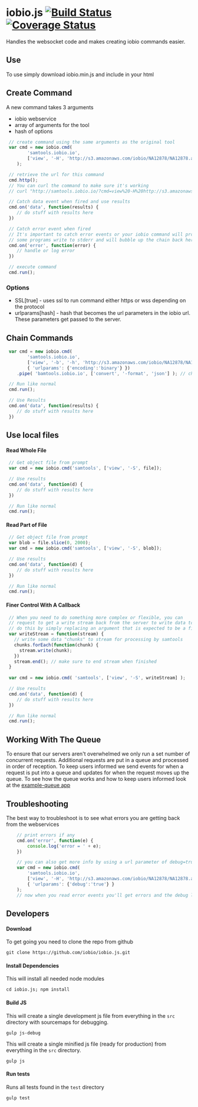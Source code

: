 # iobio.js [![Build Status](https://travis-ci.org/iobio/iobio.js.svg?branch=master)](https://travis-ci.org/iobio/iobio.js) [![Coverage Status](https://coveralls.io/repos/iobio/iobio.js/badge.svg?branch=master)](https://coveralls.io/r/iobio/iobio.js?branch=master)
Handles the websocket code and makes creating iobio commands easier.

## Use

To use simply download iobio.min.js and include in your html

## Create Command
A new command takes 3 arguments
* iobio webservice
* array of arguments for the tool
* hash of options

```javascript
 // create command using the same arguments as the original tool
 var cmd = new iobio.cmd(
		'samtools.iobio.io',
		['view', '-H', 'http://s3.amazonaws.com/iobio/NA12878/NA12878.autsome.bam']
	);

 // retrieve the url for this command
 cmd.http();
 // You can curl the command to make sure it's working
 // curl "http://samtools.iobio.io/?cmd=view%20-H%20http://s3.amazonaws.com/iobio/NA12878/NA12878.autsome.bam"			

 // Catch data event when fired and use results
 cmd.on('data', function(results) {
	// do stuff with results here
 })

 // Catch error event when fired 
 // It's important to catch error events or your iobio command will probably throw an error and fail as 
 // some programs write to stderr and will bubble up the chain back here.
 cmd.on('error', function(error) {
	// handle or log error
 })

 // execute command
 cmd.run();
```

### Options
* SSL[true] - uses ssl to run command either https or wss depending on the protocol
* urlparams[hash] - hash that becomes the url parameters in the iobio url. These parameters get passed to the server.

## Chain Commands

```javascript
 var cmd = new iobio.cmd(
		'samtools.iobio.io',
		['view', '-b', '-h', 'http://s3.amazonaws.com/iobio/NA12878/NA12878.autsome.bam', '1:6864420-6869420'],
		{ 'urlparams': {'encoding':'binary'} })
	.pipe( 'bamtools.iobio.io', ['convert', '-format', 'json'] ); // chain command

 // Run like normal
 cmd.run(); 

 // Use Results
 cmd.on('data', function(results) {
	// do stuff with results here
 })
```

## Use local files

#### Read Whole File

```javascript
 // Get object file from prompt
 var cmd = new iobio.cmd('samtools', ['view', '-S', file]);			

 // Use results
 cmd.on('data', function(d) {
	// do stuff with results here
 })

 // Run like normal
 cmd.run();
```

#### Read Part of File

```javascript
 // Get object file from prompt
 var blob = file.slice(0, 2000);
 var cmd = new iobio.cmd('samtools', ['view', '-S', blob]);			

 // Use results
 cmd.on('data', function(d) {
	// do stuff with results here
 })

 // Run like normal
 cmd.run();
```

#### Finer Control With A Callback

```javascript
 // When you need to do something more complex or flexible, you can 
 // request to get a write stream back from the server to write data to
 // do this by simply replacing an argument that is expected to be a file, with a function
 var writeStream = function(stream) {
   // write some data "chunks" to stream for processing by samtools
   chunks.forEach(function(chunk) {
     stream.write(chunk);
   })
   stream.end(); // make sure to end stream when finished 
 }  
 
 var cmd = new iobio.cmd( 'samtools', ['view', '-S', writeStream] );			

 // Use results
 cmd.on('data', function(d) {
	// do stuff with results here
 })

 // Run like normal
 cmd.run();
```

## Working With The Queue
To ensure that our servers aren't overwhelmed we only run a set number of concurrent
requests. Additional requests are put in a queue and processed in order of reception.
To keep users informed we send events for when a request is put into a queue and updates
for when the request moves up the queue. To see how the queue works and how to keep users informed look at the [example-queue app](https://github.com/iobio/example-queue)


## Troubleshooting
The best way to troubleshoot is to see what errors you are getting back from the webservices

```javascript
	// print errors if any
	cmd.on('error', function(e) {
		console.log('error = ' + e);
	})

	// you can also get more info by using a url parameter of debug=true
	var cmd = new iobio.cmd(
		'samtools.iobio.io',
		['view', '-H', 'http://s3.amazonaws.com/iobio/NA12878/NA12878.autsome.bam'],
		{ 'urlparams': {'debug':'true'} }
	);
	// now when you read error events you'll get errors and the debug log
```

## Developers

#### Download 
To get going you need to clone the repo from github
```
git clone https://github.com/iobio/iobio.js.git
```

#### Install Dependencies
This will install all needed node modules
```
cd iobio.js; npm install
```


#### Build JS
This will create a single development js file from everything in the ```src``` directory with sourcemaps for debugging.
```
gulp js-debug
```

This will create a single minified js file (ready for production) from everything in the ```src``` directory.
```
gulp js
```

#### Run tests
Runs all tests found in the ```test``` directory
```
gulp test
```
